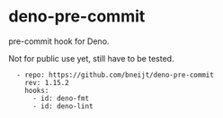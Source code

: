 # deno-pre-commit

pre-commit hook for Deno.

Not for public use yet, still have to be tested.

```
  - repo: https://github.com/bneijt/deno-pre-commit
    rev: 1.15.2
    hooks:
      - id: deno-fmt
      - id: deno-lint
```
